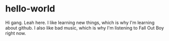 # hello-world

Hi gang. Leah here. I like learning new things, which is why I'm learning about github. I also like bad music, which is why I'm listening to Fall Out Boy right now.
